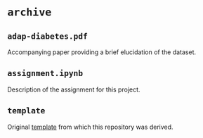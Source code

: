 # `archive`

## `adap-diabetes.pdf`

Accompanying paper providing a brief elucidation of the dataset.

## `assignment.ipynb`

Description of the assignment for this project.

## `template`

Original [template](https://github.com/neuefische/ds-diabetes-challenge) from which this repository was derived.
